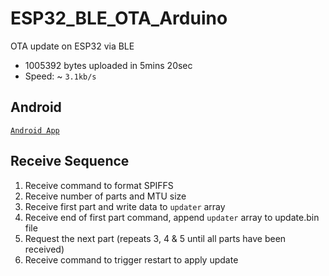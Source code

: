 # ESP32_BLE_OTA_Arduino
OTA update on ESP32 via BLE

- 1005392 bytes uploaded in 5mins 20sec
- Speed: ~ `3.1kb/s`

## Android
[`Android App`](https://github.com/fbiego/ESP32_BLE_OTA_Android)

## Receive Sequence
1. Receive command to format SPIFFS
2. Receive number of parts and MTU size
3. Receive first part and write data to `updater` array
4. Receive end of first part command, append `updater` array to update.bin file
5. Request the next part (repeats 3, 4 & 5 until all parts have been received)
6. Receive command to trigger restart to apply update
